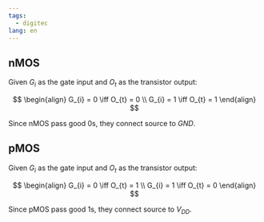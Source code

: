 ```yaml
---
tags:
  - digitec
lang: en
---
```


## nMOS

Given $G_{i}$ as the gate input and $O_{t}$ as the transistor output:

$$
\begin{align}
G_{i} = 0 \iff O_{t} = 0 \\
G_{i} = 1 \iff O_{t} = 1
\end{align}
$$

Since nMOS pass good 0s, they connect source to $GND$.

## pMOS

Given $G_{i}$ as the gate input and $O_{t}$ as the transistor output:

$$
\begin{align}
G_{i} = 0 \iff O_{t} = 1 \\
G_{i} = 1 \iff O_{t} = 0
\end{align}
$$

Since pMOS pass good 1s, they connect source to $V_{DD}$.
